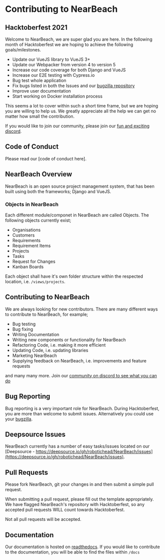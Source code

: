 # Contributing to NearBeach 

##  Hacktoberfest 2021

Welcome to NearBeach, we are super glad you are here. In the following month of Hacktoberfest we are hoping to achieve the following goals/milestones.

- Update our VueJS library to VueJS 3+
- Update our Webpacker from version 4 to version 5
- Increase our code coverage for both Django and VueJS
- Increase our E2E testing with Cypress.io
- Bug test whole application
- Fix bugs listed in both the Issues and our [bugzilla repository](https://bugzilla.nearbeach.org)
- Improve user documentation
- Start working on Docker installation process

This seems a lot to cover within such a short time frame, but we are hoping you are willing to help us. We greatly appreciate all the help we can get no matter how small the contribution.

If you would like to join our community, please join our [fun and exciting discord](https://discord.gg/64uhRztS6n).


## Code of Conduct

Please read our [code of conduct here].


## NearBeach Overview

NearBeach is an open source project management system, that has been built using both the frameworks; Django and VueJS.

### Objects in NearBeach

Each different module/componet in NearBeach are called Objects. The following objects currently exist;

- Organisations
- Customers
- Requirements
- Requirement Items
- Projects
- Tasks
- Request for Changes
- Kanban Boards

Each object shall have it's own folder structure within the respected location, i.e. `/views/projects`.


## Contributing to NearBeach

We are always looking for new contributors. There are many different ways to contribute to NearBeach, for example;

- Bug testing
- Bug fixing
- Writing Documentation
- Writing new components or functionality for NearBeach
- Refactoring Code, i.e. making it more efficient
- Updating Code, i.e. updating libraries
- Marketing NearBeach
- Supplying feedback on NearBeach, i.e. improvements and feature requests

and many many more. Join our [community on discord to see what you can do](https://discord.gg/64uhRztS6n)


## Bug Reporting

Bug reporting is a very important role for NearBeach. During Hacktoberfest, you are more than welcome to submit issues. Alternatively you could use your [bugzilla](https://bugzilla.nearbeach.org).


## Deepsource Issues

NearBeach currently has a number of easy tasks/issues located on our [Deepsource - https://deepsource.io/gh/robotichead/NearBeach/issues](https://deepsource.io/gh/robotichead/NearBeach/issues).


## Pull Requests

Please fork NearBeach, git your changes in and then submit a simple pull request. 

When submitting a pull request, please fill out the template appropriately. We have flagged NearBeach's repository with Hacktoberfest, so any accepted pull requests WILL count towards Hacktoberfest.

Not all pull requests will be accepted.


## Documentation

Our documentation is hosted on [readthedocs](https://nearbeach.readthedocs.io). If you would like to contribute to the documentation, you will be able to find the files within `/docs`
